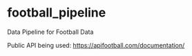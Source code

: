# football_pipeline
Data Pipeline for Football Data 



Public API being used: https://apifootball.com/documentation/
